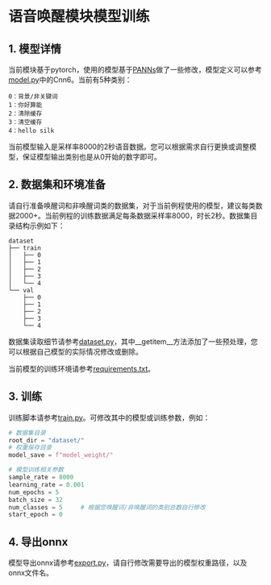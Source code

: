 # 语音唤醒模块模型训练

## 1. 模型详情
当前模块基于pytorch，使用的模型基于[PANNs](https://github.com/qiuqiangkong/audioset_tagging_cnn?tab=readme-ov-file)做了一些修改，模型定义可以参考[model.py](./model.py)中的Cnn6。当前有5种类别：
```
0：背景/非关键词
1：你好算能
2：清除缓存
3：清空缓存
4：hello silk
```
当前模型输入是采样率8000的2秒语音数据。您可以根据需求自行更换或调整模型，保证模型输出类别也是从0开始的数字即可。

## 2. 数据集和环境准备
请自行准备唤醒词和非唤醒词类的数据集，对于当前例程使用的模型，建议每类数据2000+。当前例程的训练数据满足每条数据采样率8000，时长2秒。数据集目录结构示例如下：
```
dataset
├── train
│   ├── 0
│   ├── 1
│   ├── 2
│   ├── 3
│   └── 4
└── val
    ├── 0
    ├── 1
    ├── 2
    ├── 3
    └── 4
```
数据集读取细节请参考[dataset.py](./dataset.py)，其中__getitem__方法添加了一些预处理，您可以根据自己模型的实际情况修改或删除。

当前模型的训练环境请参考[requirements.txt](./requirements.txt)。


## 3. 训练
训练脚本请参考[train.py](./train.py)。可修改其中的模型或训练参数，例如：
```python
# 数据集目录
root_dir = "dataset/"
# 权重保存目录
model_save = f"model_weight/"

# 模型训练相关参数
sample_rate = 8000
learning_rate = 0.001
num_epochs = 5
batch_size = 32
num_classes = 5     # 根据您唤醒词/非唤醒词的类别总数自行修改
start_epoch = 0
```

## 4. 导出onnx
模型导出onnx请参考[export.py](./export.py)，请自行修改需要导出的模型权重路径，以及onnx文件名。


